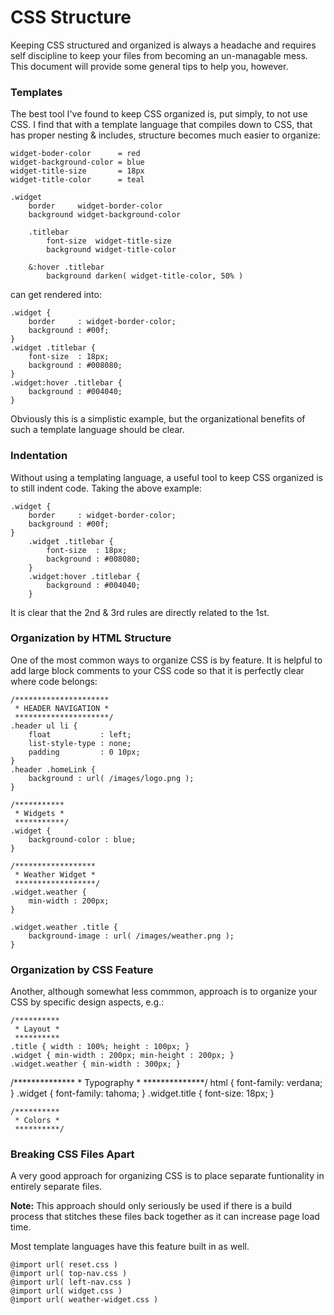 # CSS Structure

Keeping CSS structured and organized is always a headache and requires self discipline to keep your files from becoming an un-managable mess.  This document will provide some general tips to help you, however.

### Templates

The best tool I've found to keep CSS organized is, put simply, to not use CSS.  I find that with a template language that compiles down to CSS, that has proper nesting & includes, structure becomes much easier to organize:

    widget-boder-color      = red
    widget-background-color = blue
    widget-title-size       = 18px
    widget-title-color      = teal
    
    .widget
        border     widget-border-color
        background widget-background-color
    
        .titlebar
            font-size  widget-title-size
            background widget-title-color
    
        &:hover .titlebar
            background darken( widget-title-color, 50% )

can get rendered into:

    .widget {
        border     : widget-border-color;
        background : #00f;
    }
    .widget .titlebar {
        font-size  : 18px;
        background : #008080;
    }
    .widget:hover .titlebar {
        background : #004040;
    }

Obviously this is a simplistic example, but the organizational benefits of such a template language should be clear.

### Indentation

Without using a templating language, a useful tool to keep CSS organized is to still indent code.  Taking the above example:

    .widget {
        border     : widget-border-color;
        background : #00f;
    }
        .widget .titlebar {
            font-size  : 18px;
            background : #008080;
        }
        .widget:hover .titlebar {
            background : #004040;
        }

It is clear that the 2nd & 3rd rules are directly related to the 1st.

### Organization by HTML Structure

One of the most common ways to organize CSS is by feature.  It is helpful to add large block comments to your CSS code so that it is perfectly clear where code belongs:

    /*********************
     * HEADER NAVIGATION *
     *********************/
    .header ul li {
        float           : left;
        list-style-type : none;
        padding         : 0 10px;
    }
    .header .homeLink {
        background : url( /images/logo.png );
    }

    /***********
     * Widgets *
     ***********/
    .widget {
        background-color : blue;
    }

    /******************
     * Weather Widget *
     ******************/
    .widget.weather {
        min-width : 200px;
    }

    .widget.weather .title {
        background-image : url( /images/weather.png );
    }

### Organization by CSS Feature

Another, although somewhat less commmon, approach is to organize your CSS by specific design aspects, e.g.:

    /**********
     * Layout *
     **********
    .title { width : 100%; height : 100px; }
    .widget { min-width : 200px; min-height : 200px; }
    .widget.weather { min-width : 300px; }

   /**************
    * Typography *
    **************/
    html { font-family: verdana; }
    .widget { font-family: tahoma; }
    .widget.title { font-size: 18px; }

    /**********
     * Colors *
     **********/

### Breaking CSS Files Apart

A very good approach for organizing CSS is to place separate funtionality in entirely separate files.

__Note:__ This approach should only seriously be used if there is a build process that stitches these files back together as it can increase page load time.

Most template languages have this feature built in as well.

    @import url( reset.css )
    @import url( top-nav.css )
    @import url( left-nav.css )
    @import url( widget.css )
    @import url( weather-widget.css )